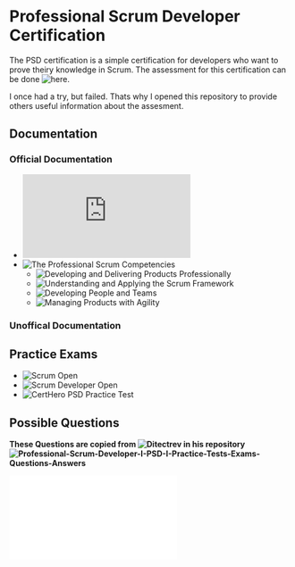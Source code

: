 # Professional Scrum Developer Certification

The PSD certification is a simple certification for developers who want to prove theiry knowledge in Scrum. The assessment for this certification can be done ![here](https://www.scrum.org/assessments/professional-scrum-developer-certification). 

I once had a try, but failed. Thats why I opened this repository to provide others useful information about the assesment.

## Documentation

### Official Documentation
- ![The Scrum Guide](https://scrumguides.org/docs/scrumguide/v2020/2020-Scrum-Guide-US.pdf)
- ![The Professional Scrum Competencies](https://www.scrum.org/professional-scrum-competencies)
  - ![Developing and Delivering Products Professionally](https://www.scrum.org/professional-scrum-competencies/developing-and-delivering-products-professionally)
  - ![Understanding and Applying the Scrum Framework](https://www.scrum.org/professional-scrum-competencies/understanding-and-applying-scrum-framework)
  - ![Developing People and Teams](https://www.scrum.org/professional-scrum-competencies/developing-people-and-teams)
  - ![Managing Products with Agility](https://www.scrum.org/professional-scrum-competencies/managing-products-with-agility)

### Unoffical Documentation

## Practice Exams

- ![Scrum Open](https://www.scrum.org/open-assessments/scrum-open)
- ![Scrum Developer Open](https://www.scrum.org/open-assessments/scrum-developer-open)
- ![CertHero PSD Practice Test](https://www.certshero.com/scrum/psd/practice-test)


## Possible Questions

**These Questions are copied from ![Ditectrev](https://github.com/Ditectrev) in his repository ![Professional-Scrum-Developer-I-PSD-I-Practice-Tests-Exams-Questions-Answers](https://github.com/Ditectrev/Professional-Scrum-Developer-I-PSD-I-Practice-Tests-Exams-Questions-Answers)**

![Question List](questions.md)
